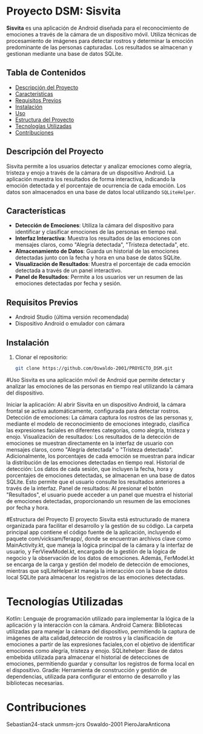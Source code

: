 # Proyecto DSM: Sisvita

**Sisvita** es una aplicación de Android diseñada para el reconocimiento de emociones a través de la cámara de un dispositivo móvil. Utiliza técnicas de procesamiento de imágenes para detectar rostros y determinar la emoción predominante de las personas capturadas. Los resultados se almacenan y gestionan mediante una base de datos SQLite.

## Tabla de Contenidos
- [Descripción del Proyecto](#descripción-del-proyecto)
- [Características](#características)
- [Requisitos Previos](#requisitos-previos)
- [Instalación](#instalación)
- [Uso](#uso)
- [Estructura del Proyecto](#estructura-del-proyecto)
- [Tecnologías Utilizadas](#tecnologías-utilizadas)
- [Contribuciones](#contribuciones)


## Descripción del Proyecto
Sisvita permite a los usuarios detectar y analizar emociones como alegría, tristeza y enojo a través de la cámara de un dispositivo Android. La aplicación muestra los resultados de forma interactiva, indicando la emoción detectada y el porcentaje de ocurrencia de cada emoción. Los datos son almacenados en una base de datos local utilizando `SQLiteHelper`.

## Características
- **Detección de Emociones**: Utiliza la cámara del dispositivo para identificar y clasificar emociones de las personas en tiempo real.
- **Interfaz Interactiva**: Muestra los resultados de las emociones con mensajes claros, como "Alegría detectada", "Tristeza detectada", etc.
- **Almacenamiento de Datos**: Guarda un historial de las emociones detectadas junto con la fecha y hora en una base de datos SQLite.
- **Visualización de Resultados**: Muestra el porcentaje de cada emoción detectada a través de un panel interactivo.
- **Panel de Resultados**: Permite a los usuarios ver un resumen de las emociones detectadas por fecha y sesión.

## Requisitos Previos
- Android Studio (última versión recomendada)
- Dispositivo Android o emulador con cámara

## Instalación
1. Clonar el repositorio:
   ```bash
   git clone https://github.com/Oswaldo-2001/PROYECTO_DSM.git
  #Uso
Sisvita es una aplicación móvil de Android que permite detectar y analizar las emociones de las personas en tiempo real utilizando la cámara del dispositivo. 

Iniciar la aplicación: Al abrir Sisvita en un dispositivo Android, la cámara frontal se activa automáticamente, configurada para detectar rostros.
Detección de emociones: La cámara captura los rostros de las personas y, mediante el modelo de reconocimiento de emociones integrado, clasifica las expresiones faciales en diferentes categorías, como alegría, tristeza y enojo.
Visualización de resultados: Los resultados de la detección de emociones se muestran directamente en la interfaz de usuario con mensajes claros, como "Alegría detectada" o "Tristeza detectada". Adicionalmente, los porcentajes de cada emoción se muestran para indicar la distribución de las emociones detectadas en tiempo real.
Historial de detección: Los datos de cada sesión, que incluyen la fecha, hora y porcentajes de emociones detectadas, se almacenan en una base de datos SQLite. Esto permite que el usuario consulte los resultados anteriores a través de la interfaz.
Panel de resultados: Al presionar el botón "Resultados", el usuario puede acceder a un panel que muestra el historial de emociones detectadas, proporcionando un resumen de las emociones por fecha y hora.

#Estructura del Proyecto
El proyecto Sisvita está estructurado de manera organizada para facilitar el desarrollo y la gestión de su código. La carpeta principal app contiene el código fuente de la aplicación, incluyendo el paquete com/vicksam/ferapp/, donde se encuentran archivos clave como MainActivity.kt, que maneja la lógica principal de la cámara y la interfaz de usuario, y FerViewModel.kt, encargado de la gestión de la lógica de negocio y la observación de los datos de emociones. Además, FerModel.kt se encarga de la carga y gestión del modelo de detección de emociones, mientras que sqlLiteHelper.kt maneja la interacción con la base de datos local SQLite para almacenar los registros de las emociones detectadas.
# Tecnologías Utilizadas
Kotlin: Lenguaje de programación utilizado para implementar la lógica de la aplicación y la interacción con la cámara.
Android Camera: Bibliotecas utilizadas para manejar la cámara del dispositivo, permitiendo la captura de imágenes de alta calidad,detección de rostros 
y la clasificación de emociones a partir de las expresiones faciales,con el objetivo de identificar emociones como alegría, tristeza y enojo.
SQLitehelper: Base de datos embebida utilizada para almacenar el historial de detecciones de emociones, permitiendo guardar y consultar los registros de forma local en el dispositivo.
Gradle: Herramienta de construcción y gestión de dependencias, utilizada para configurar el entorno de desarrollo y las bibliotecas necesarias.

# Contribuciones
Sebastian24-stack
unmsm-jcrs
Oswaldo-2001
PieroJaraAnticona
